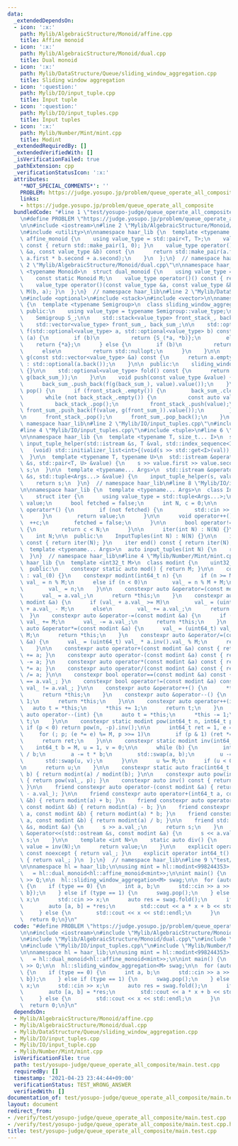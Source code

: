 ```yaml
---
data:
  _extendedDependsOn:
  - icon: ':x:'
    path: Mylib/AlgebraicStructure/Monoid/affine.cpp
    title: Affine monoid
  - icon: ':x:'
    path: Mylib/AlgebraicStructure/Monoid/dual.cpp
    title: Dual monoid
  - icon: ':x:'
    path: Mylib/DataStructure/Queue/sliding_window_aggregation.cpp
    title: Sliding window aggregation
  - icon: ':question:'
    path: Mylib/IO/input_tuple.cpp
    title: Input tuple
  - icon: ':question:'
    path: Mylib/IO/input_tuples.cpp
    title: Input tuples
  - icon: ':x:'
    path: Mylib/Number/Mint/mint.cpp
    title: Modint
  _extendedRequiredBy: []
  _extendedVerifiedWith: []
  _isVerificationFailed: true
  _pathExtension: cpp
  _verificationStatusIcon: ':x:'
  attributes:
    '*NOT_SPECIAL_COMMENTS*': ''
    PROBLEM: https://judge.yosupo.jp/problem/queue_operate_all_composite
    links:
    - https://judge.yosupo.jp/problem/queue_operate_all_composite
  bundledCode: "#line 1 \"test/yosupo-judge/queue_operate_all_composite/main.test.cpp\"\
    \n#define PROBLEM \"https://judge.yosupo.jp/problem/queue_operate_all_composite\"\
    \n\n#include <iostream>\n#line 2 \"Mylib/AlgebraicStructure/Monoid/affine.cpp\"\
    \n#include <utility>\n\nnamespace haar_lib {\n  template <typename T>\n  struct\
    \ affine_monoid {\n    using value_type = std::pair<T, T>;\n    value_type operator()()\
    \ const { return std::make_pair(1, 0); }\n    value_type operator()(const value_type\
    \ &a, const value_type &b) const {\n      return std::make_pair(a.first * b.first,\
    \ a.first * b.second + a.second);\n    }\n  };\n}  // namespace haar_lib\n#line\
    \ 2 \"Mylib/AlgebraicStructure/Monoid/dual.cpp\"\n\nnamespace haar_lib {\n  template\
    \ <typename Monoid>\n  struct dual_monoid {\n    using value_type = typename Monoid::value_type;\n\
    \    const static Monoid M;\n    value_type operator()() const { return M(); }\n\
    \    value_type operator()(const value_type &a, const value_type &b) const { return\
    \ M(b, a); }\n  };\n}  // namespace haar_lib\n#line 2 \"Mylib/DataStructure/Queue/sliding_window_aggregation.cpp\"\
    \n#include <optional>\n#include <stack>\n#include <vector>\n\nnamespace haar_lib\
    \ {\n  template <typename Semigroup>\n  class sliding_window_aggregation {\n \
    \ public:\n    using value_type = typename Semigroup::value_type;\n\n  private:\n\
    \    Semigroup S_;\n\n    std::stack<value_type> front_stack_, back_stack_;\n\
    \    std::vector<value_type> front_sum_, back_sum_;\n\n    std::optional<value_type>\
    \ f(std::optional<value_type> a, std::optional<value_type> b) const {\n      if\
    \ (a) {\n        if (b)\n          return {S_(*a, *b)};\n        else\n      \
    \    return {*a};\n      } else {\n        if (b)\n          return {*b};\n  \
    \      else\n          return std::nullopt;\n      }\n    }\n\n    std::optional<value_type>\
    \ g(const std::vector<value_type> &a) const {\n      return a.empty() ? std::nullopt\
    \ : std::optional(a.back());\n    }\n\n  public:\n    sliding_window_aggregation()\
    \ {}\n\n    std::optional<value_type> fold() const {\n      return f(g(front_sum_),\
    \ g(back_sum_));\n    }\n\n    void push(const value_type &value) {\n      back_stack_.push(value);\n\
    \      back_sum_.push_back(f(g(back_sum_), value).value());\n    }\n\n    void\
    \ pop() {\n      if (front_stack_.empty()) {\n        back_sum_.clear();\n\n \
    \       while (not back_stack_.empty()) {\n          const auto value = back_stack_.top();\n\
    \          back_stack_.pop();\n          front_stack_.push(value);\n         \
    \ front_sum_.push_back(f(value, g(front_sum_)).value());\n        }\n      }\n\
    \n      front_stack_.pop();\n      front_sum_.pop_back();\n    }\n  };\n}  //\
    \ namespace haar_lib\n#line 2 \"Mylib/IO/input_tuples.cpp\"\n#include <initializer_list>\n\
    #line 4 \"Mylib/IO/input_tuples.cpp\"\n#include <tuple>\n#line 6 \"Mylib/IO/input_tuple.cpp\"\
    \n\nnamespace haar_lib {\n  template <typename T, size_t... I>\n  static void\
    \ input_tuple_helper(std::istream &s, T &val, std::index_sequence<I...>) {\n \
    \   (void) std::initializer_list<int>{(void(s >> std::get<I>(val)), 0)...};\n\
    \  }\n\n  template <typename T, typename U>\n  std::istream &operator>>(std::istream\
    \ &s, std::pair<T, U> &value) {\n    s >> value.first >> value.second;\n    return\
    \ s;\n  }\n\n  template <typename... Args>\n  std::istream &operator>>(std::istream\
    \ &s, std::tuple<Args...> &value) {\n    input_tuple_helper(s, value, std::make_index_sequence<sizeof...(Args)>());\n\
    \    return s;\n  }\n}  // namespace haar_lib\n#line 8 \"Mylib/IO/input_tuples.cpp\"\
    \n\nnamespace haar_lib {\n  template <typename... Args>\n  class InputTuples {\n\
    \    struct iter {\n      using value_type = std::tuple<Args...>;\n      value_type\
    \ value;\n      bool fetched = false;\n      int N, c = 0;\n\n      value_type\
    \ operator*() {\n        if (not fetched) {\n          std::cin >> value;\n  \
    \      }\n        return value;\n      }\n\n      void operator++() {\n      \
    \  ++c;\n        fetched = false;\n      }\n\n      bool operator!=(iter &) const\
    \ {\n        return c < N;\n      }\n\n      iter(int N) : N(N) {}\n    };\n\n\
    \    int N;\n\n  public:\n    InputTuples(int N) : N(N) {}\n\n    iter begin()\
    \ const { return iter(N); }\n    iter end() const { return iter(N); }\n  };\n\n\
    \  template <typename... Args>\n  auto input_tuples(int N) {\n    return InputTuples<Args...>(N);\n\
    \  }\n}  // namespace haar_lib\n#line 4 \"Mylib/Number/Mint/mint.cpp\"\n\nnamespace\
    \ haar_lib {\n  template <int32_t M>\n  class modint {\n    uint32_t val_;\n\n\
    \  public:\n    constexpr static auto mod() { return M; }\n\n    constexpr modint()\
    \ : val_(0) {}\n    constexpr modint(int64_t n) {\n      if (n >= M)\n       \
    \ val_ = n % M;\n      else if (n < 0)\n        val_ = n % M + M;\n      else\n\
    \        val_ = n;\n    }\n\n    constexpr auto &operator=(const modint &a) {\n\
    \      val_ = a.val_;\n      return *this;\n    }\n    constexpr auto &operator+=(const\
    \ modint &a) {\n      if (val_ + a.val_ >= M)\n        val_ = (uint64_t) val_\
    \ + a.val_ - M;\n      else\n        val_ += a.val_;\n      return *this;\n  \
    \  }\n    constexpr auto &operator-=(const modint &a) {\n      if (val_ < a.val_)\
    \ val_ += M;\n      val_ -= a.val_;\n      return *this;\n    }\n    constexpr\
    \ auto &operator*=(const modint &a) {\n      val_ = (uint64_t) val_ * a.val_ %\
    \ M;\n      return *this;\n    }\n    constexpr auto &operator/=(const modint\
    \ &a) {\n      val_ = (uint64_t) val_ * a.inv().val_ % M;\n      return *this;\n\
    \    }\n\n    constexpr auto operator+(const modint &a) const { return modint(*this)\
    \ += a; }\n    constexpr auto operator-(const modint &a) const { return modint(*this)\
    \ -= a; }\n    constexpr auto operator*(const modint &a) const { return modint(*this)\
    \ *= a; }\n    constexpr auto operator/(const modint &a) const { return modint(*this)\
    \ /= a; }\n\n    constexpr bool operator==(const modint &a) const { return val_\
    \ == a.val_; }\n    constexpr bool operator!=(const modint &a) const { return\
    \ val_ != a.val_; }\n\n    constexpr auto &operator++() {\n      *this += 1;\n\
    \      return *this;\n    }\n    constexpr auto &operator--() {\n      *this -=\
    \ 1;\n      return *this;\n    }\n\n    constexpr auto operator++(int) {\n   \
    \   auto t = *this;\n      *this += 1;\n      return t;\n    }\n    constexpr\
    \ auto operator--(int) {\n      auto t = *this;\n      *this -= 1;\n      return\
    \ t;\n    }\n\n    constexpr static modint pow(int64_t n, int64_t p) {\n     \
    \ if (p < 0) return pow(n, -p).inv();\n\n      int64_t ret = 1, e = n % M;\n \
    \     for (; p; (e *= e) %= M, p >>= 1)\n        if (p & 1) (ret *= e) %= M;\n\
    \      return ret;\n    }\n\n    constexpr static modint inv(int64_t a) {\n  \
    \    int64_t b = M, u = 1, v = 0;\n\n      while (b) {\n        int64_t t = a\
    \ / b;\n        a -= t * b;\n        std::swap(a, b);\n        u -= t * v;\n \
    \       std::swap(u, v);\n      }\n\n      u %= M;\n      if (u < 0) u += M;\n\
    \n      return u;\n    }\n\n    constexpr static auto frac(int64_t a, int64_t\
    \ b) { return modint(a) / modint(b); }\n\n    constexpr auto pow(int64_t p) const\
    \ { return pow(val_, p); }\n    constexpr auto inv() const { return inv(val_);\
    \ }\n\n    friend constexpr auto operator-(const modint &a) { return modint(M\
    \ - a.val_); }\n\n    friend constexpr auto operator+(int64_t a, const modint\
    \ &b) { return modint(a) + b; }\n    friend constexpr auto operator-(int64_t a,\
    \ const modint &b) { return modint(a) - b; }\n    friend constexpr auto operator*(int64_t\
    \ a, const modint &b) { return modint(a) * b; }\n    friend constexpr auto operator/(int64_t\
    \ a, const modint &b) { return modint(a) / b; }\n\n    friend std::istream &operator>>(std::istream\
    \ &s, modint &a) {\n      s >> a.val_;\n      return s;\n    }\n    friend std::ostream\
    \ &operator<<(std::ostream &s, const modint &a) {\n      s << a.val_;\n      return\
    \ s;\n    }\n\n    template <int N>\n    static auto div() {\n      static auto\
    \ value = inv(N);\n      return value;\n    }\n\n    explicit operator int32_t()\
    \ const noexcept { return val_; }\n    explicit operator int64_t() const noexcept\
    \ { return val_; }\n  };\n}  // namespace haar_lib\n#line 9 \"test/yosupo-judge/queue_operate_all_composite/main.test.cpp\"\
    \n\nnamespace hl = haar_lib;\n\nusing mint = hl::modint<998244353>;\nusing M \
    \   = hl::dual_monoid<hl::affine_monoid<mint>>;\n\nint main() {\n  int Q;\n  std::cin\
    \ >> Q;\n\n  hl::sliding_window_aggregation<M> swag;\n\n  for (auto [type] : hl::input_tuples<int>(Q))\
    \ {\n    if (type == 0) {\n      int a, b;\n      std::cin >> a >> b;\n      swag.push({a,\
    \ b});\n    } else if (type == 1) {\n      swag.pop();\n    } else {\n      int\
    \ x;\n      std::cin >> x;\n      auto res = swag.fold();\n      if (res) {\n\
    \        auto [a, b] = *res;\n        std::cout << a * x + b << std::endl;\n \
    \     } else {\n        std::cout << x << std::endl;\n      }\n    }\n  }\n\n\
    \  return 0;\n}\n"
  code: "#define PROBLEM \"https://judge.yosupo.jp/problem/queue_operate_all_composite\"\
    \n\n#include <iostream>\n#include \"Mylib/AlgebraicStructure/Monoid/affine.cpp\"\
    \n#include \"Mylib/AlgebraicStructure/Monoid/dual.cpp\"\n#include \"Mylib/DataStructure/Queue/sliding_window_aggregation.cpp\"\
    \n#include \"Mylib/IO/input_tuples.cpp\"\n#include \"Mylib/Number/Mint/mint.cpp\"\
    \n\nnamespace hl = haar_lib;\n\nusing mint = hl::modint<998244353>;\nusing M \
    \   = hl::dual_monoid<hl::affine_monoid<mint>>;\n\nint main() {\n  int Q;\n  std::cin\
    \ >> Q;\n\n  hl::sliding_window_aggregation<M> swag;\n\n  for (auto [type] : hl::input_tuples<int>(Q))\
    \ {\n    if (type == 0) {\n      int a, b;\n      std::cin >> a >> b;\n      swag.push({a,\
    \ b});\n    } else if (type == 1) {\n      swag.pop();\n    } else {\n      int\
    \ x;\n      std::cin >> x;\n      auto res = swag.fold();\n      if (res) {\n\
    \        auto [a, b] = *res;\n        std::cout << a * x + b << std::endl;\n \
    \     } else {\n        std::cout << x << std::endl;\n      }\n    }\n  }\n\n\
    \  return 0;\n}\n"
  dependsOn:
  - Mylib/AlgebraicStructure/Monoid/affine.cpp
  - Mylib/AlgebraicStructure/Monoid/dual.cpp
  - Mylib/DataStructure/Queue/sliding_window_aggregation.cpp
  - Mylib/IO/input_tuples.cpp
  - Mylib/IO/input_tuple.cpp
  - Mylib/Number/Mint/mint.cpp
  isVerificationFile: true
  path: test/yosupo-judge/queue_operate_all_composite/main.test.cpp
  requiredBy: []
  timestamp: '2021-04-23 23:44:44+09:00'
  verificationStatus: TEST_WRONG_ANSWER
  verifiedWith: []
documentation_of: test/yosupo-judge/queue_operate_all_composite/main.test.cpp
layout: document
redirect_from:
- /verify/test/yosupo-judge/queue_operate_all_composite/main.test.cpp
- /verify/test/yosupo-judge/queue_operate_all_composite/main.test.cpp.html
title: test/yosupo-judge/queue_operate_all_composite/main.test.cpp
---
```

